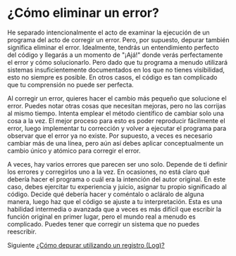 # ¿Cómo eliminar un error?
[//]: # (Version:1.0.0)
He separado intencionalmente el acto de examinar la ejecución de un programa del acto de corregir un error. Pero, por supuesto, depurar también significa eliminar el error. Idealmente, tendrás un entendimiento perfecto del código y llegarás a un momento de "¡Ajá!" donde verás perfectamente el error y cómo solucionarlo. Pero dado que tu programa a menudo utilizará sistemas insuficientemente documentados en los que no tienes visibilidad, esto no siempre es posible. En otros casos, el código es tan complicado que tu comprensión no puede ser perfecta.

Al corregir un error, quieres hacer el cambio más pequeño que solucione el error. Puedes notar otras cosas que necesitan mejoras, pero no las corrijas al mismo tiempo. Intenta emplear el método científico de cambiar solo una cosa a la vez. El mejor proceso para esto es poder reproducir fácilmente el error, luego implementar tu corrección y volver a ejecutar el programa para observar que el error ya no existe. Por supuesto, a veces es necesario cambiar más de una línea, pero aún así debes aplicar conceptualmente un cambio único y atómico para corregir el error.

A veces, hay varios errores que parecen ser uno solo. Depende de ti definir los errores y corregirlos uno a la vez. En ocasiones, no está claro qué debería hacer el programa o cuál era la intención del autor original. En este caso, debes ejercitar tu experiencia y juicio, asignar tu propio significado al código. Decide qué debería hacer y coméntalo o acláralo de alguna manera, luego haz que el código se ajuste a tu interpretación. Esta es una habilidad intermedia o avanzada que a veces es más difícil que escribir la función original en primer lugar, pero el mundo real a menudo es complicado. Puedes tener que corregir un sistema que no puedes reescribir.

Siguiente [¿Cómo depurar utilizando un registro (Log)?](04-How-to-Debug-Using-a-Log.md)